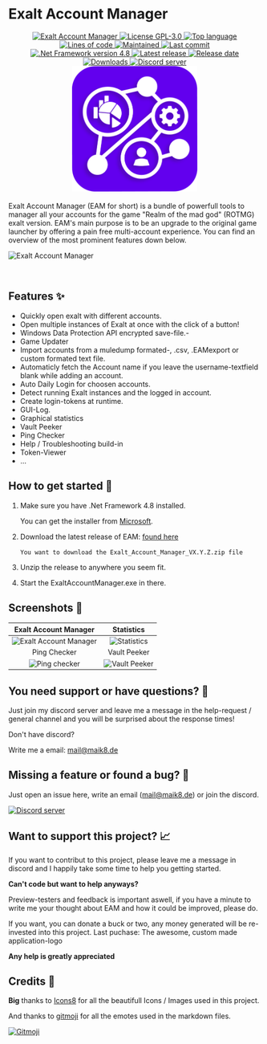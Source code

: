 <!--
  Title: Exalt Account Manager
  Description: An account manager and launcher for the game realm of the mad god (rotmg for short).
  Author: Maik8
  -->

# Exalt Account Manager

<div align="center">
<a href="https://github.com/MaikEight/ExaltAccountManager#:~:text=README.md-,Exalt%20Account%20Manager,-The%20Exalt%20Account" style="display: inline">
  <img
   src="https://img.shields.io/badge/Project-Exalt%20Account%20Manager-violet.svg?style=flat&color=6200EE"
    alt="Exalt Account Manager" />
</a>
<a href="https://github.com/MaikEight/ExaltAccountManager/blob/master/LICENSE" style="display: inline">
  <img
    src="https://img.shields.io/github/license/MaikEight/ExaltAccountManager?label=License"
    alt="License GPL-3.0" />
</a>
<a href="https://github.com/MaikEight/ExaltAccountManager#Languages:~:text=your%20first%20package-,Languages,-C%23" style="display: inline">
  <img
    src="https://img.shields.io/github/languages/top/MaikEight/ExaltAccountManager?label=C%23"
    alt="Top language" />
</a>
<a href="https://github.com/MaikEight/ExaltAccountManager" style="display: inline">
  <img
    src="https://img.shields.io/tokei/lines/github/MaikEight/ExaltAccountManager?color=1A8ACA&label=Total%20lines"
    alt="Lines of code" />
</a>
<a href="https://github.com/MaikEight" style="display: inline">
  <img
    src="https://img.shields.io/maintenance/yes/2023?label=Maintained"
    alt="Maintained" />
</a>
<a href="https://github.com/MaikEight/ExaltAccountManager/commits/master" style="display: inline">
  <img
    src="https://img.shields.io/github/last-commit/MaikEight/ExaltAccountManager?label=Last%20commit"
    alt="Last commit" />
</a>
<br >
<a href="https://support.microsoft.com/en-us/topic/microsoft-net-framework-4-8-offline-installer-for-windows-9d23f658-3b97-68ab-d013-aa3c3e7495e0" style="display: inline">
  <img
    src="https://img.shields.io/badge/.Net%20Framework%20Version-4.8.0-violet.svg?style=flat&logo=.NET&logoColor=967fe5&color=512BD4"
    alt=".Net Framework version 4.8" />
</a>
<a href="https://github.com/MaikEight/ExaltAccountManager/releases/latest" style="display: inline">
  <img
    src="https://img.shields.io/github/v/release/MaikEight/ExaltAccountManager?label=Latest%20Release"
    alt="Latest release" />
</a>
<a href="https://github.com/MaikEight/ExaltAccountManager/releases/latest" style="display: inline">
  <img
    src="https://img.shields.io/github/release-date/MaikEight/ExaltAccountManager?label=Release%20date"
    alt="Release date" />
</a>
<a href="https://github.com/MaikEight/ExaltAccountManager/releases/latest" style="display: inline">
  <img
    src="https://img.shields.io/github/downloads/MaikEight/ExaltAccountManager/total?label=Downloads"
    alt="Downloads" />
</a>
<a href="https://discord.gg/VNfxgPqbJ7" style="display: inline">
  <img
    src="https://img.shields.io/discord/870868049333469224?color=5662F6&label=Discord"
    alt="Discord server" />
</a>

<br >
  <img  width="250" height="250" src="https://raw.githubusercontent.com/MaikEight/ExaltAccountManager/master/ExaltAccountManager/Resources/1.png" alt="EAM logo" title="EAM logo">  
</div>

<br >
Exalt Account Manager (EAM for short) is a bundle of powerfull tools to manager all your accounts for the game "Realm of the mad god" (ROTMG) exalt version.
EAM's main purpose is to be an upgrade to the original game launcher by offering a pain free multi-account experience.
You can find an overview of the most prominent features down below.

<br >

![Exalt Account Manager](https://i.imgur.com/3qLhiLR.png)

<br >

## Features :sparkles:
- Quickly open exalt with different accounts.
- Open multiple instances of Exalt at once with the click of a button!
- Windows Data Protection API encrypted save-file.- 
- Game Updater
- Import accounts from a muledump formated-, .csv, .EAMexport or custom formated text file.
- Automaticly fetch the Account name if you leave the username-textfield blank while adding an account.
- Auto Daily Login for choosen accounts.
- Detect running Exalt instances and the logged in account.
- Create login-tokens at runtime.
- GUI-Log.
- Graphical statistics
- Vault Peeker
- Ping Checker
- Help / Troubleshooting build-in
- Token-Viewer
- ... 

## How to get started :rocket:

1. Make sure you have .Net Framework 4.8 installed.
   
    You can get the installer from [Microsoft](https://support.microsoft.com/en-us/topic/microsoft-net-framework-4-8-offline-installer-for-windows-9d23f658-3b97-68ab-d013-aa3c3e7495e0).
2. Download the latest release of EAM: [found here](https://github.com/MaikEight/ExaltAccountManager/releases/latest)

       You want to download the Exalt_Account_Manager_VX.Y.Z.zip file
3. Unzip the release to anywhere you seem fit.
4. Start the ExaltAccountManager.exe in there.

## Screenshots :camera_flash:

Exalt Account Manager  | Statistics
:---------------------:|:---------------------:
![Exalt Account Manager](https://i.imgur.com/3qLhiLR.png) | ![Statistics](https://i.imgur.com/ShvWVg9.png) 
Ping Checker           | Vault Peeker
![Ping checker](https://i.imgur.com/txUcbFT.gif) | ![Vault Peeker](https://i.imgur.com/IfFbpMy.png)

## You need support or have questions? :memo:
Just join my discord server and leave me a message in the help-request / general channel and you will be surprised about the response times!

Don't have discord? 

Write me a email: mail@maik8.de

## Missing a feature or found a bug? :bug:
Just open an issue here, write an email (mail@maik8.de) or join the discord.

<a href="https://discord.gg/VNfxgPqbJ7">
  <img
    src="https://img.shields.io/discord/870868049333469224?color=5662F6&label=Discord"
    alt="Discord server"
  />
</a>

## Want to support this project? :chart_with_upwards_trend:
If you want to contribut to this project, please leave me a message in discord and I happily take some time to help you getting started.

<b>Can't code but want to help anyways?</b>

Preview-testers and feedback is important aswell, if you have a minute to write me your thought about EAM and how it could be improved, please do.

If you want, you can donate a buck or two, any money generated will be re-invested into this project.
Last puchase: The awesome, custom made application-logo 

<b>Any help is greatly appreciated</b>

## Credits :green_heart:

<b>Big</b> thanks to [Icons8](https://icons8.com/icons) for all the beautifull Icons / Images used in this project.

And thanks to [gitmoji](https://gitmoji.dev) for all the emotes used in the markdown files. 

<a href="https://gitmoji.dev">
  <img
    src="https://img.shields.io/badge/gitmoji-%20😜%20😍-FFDD67.svg?style=flat"
    alt="Gitmoji"
  />
</a>
